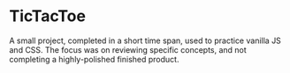 # TicTacToe

A small project, completed in a short time span, used to practice vanilla JS and CSS. The focus was on reviewing specific concepts, and not completing a highly-polished finished product.
